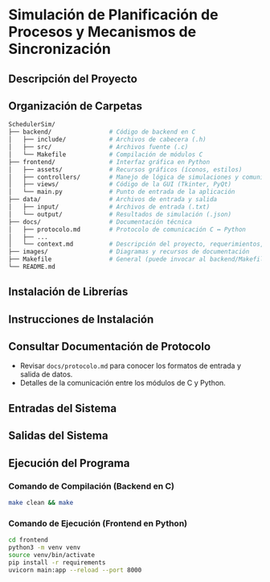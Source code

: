 # Simulación de Planificación de Procesos y Mecanismos de Sincronización

## Descripción del Proyecto

<!-- *Por completar: Resumen del objetivo, alcance y propósito del simulador.* -->

## Organización de Carpetas

```bash
SchedulerSim/
├── backend/                # Código de backend en C
│   ├── include/            # Archivos de cabecera (.h)
│   ├── src/                # Archivos fuente (.c)
│   └── Makefile            # Compilación de módulos C
├── frontend/               # Interfaz gráfica en Python
│   ├── assets/             # Recursos gráficos (íconos, estilos)
│   ├── controllers/        # Manejo de lógica de simulaciones y comunicación C
│   ├── views/              # Código de la GUI (Tkinter, PyQt)
│   └── main.py             # Punto de entrada de la aplicación
├── data/                   # Archivos de entrada y salida
│   ├── input/              # Archivos de entrada (.txt)
│   └── output/             # Resultados de simulación (.json)
├── docs/                   # Documentación técnica
│   ├── protocolo.md        # Protocolo de comunicación C ↔ Python
│   ├── ...
│   └── context.md          # Descripción del proyecto, requerimientos, etc.
├── images/                 # Diagramas y recursos de documentación
├── Makefile                # General (puede invocar al backend/Makefile)
└── README.md
```

## Instalación de Librerías

<!-- *Por completar: Listado de librerías de Python y herramientas de compilación necesarias.* -->

## Instrucciones de Instalación

<!-- *Por completar: Pasos para preparar el entorno de desarrollo y ejecutar el proyecto.* -->

## Consultar Documentación de Protocolo

* Revisar `docs/protocolo.md` para conocer los formatos de entrada y salida de datos.
* Detalles de la comunicación entre los módulos de C y Python.

## Entradas del Sistema

<!-- *Por completar: Descripción de los archivos de entrada requeridos (procesos, recursos, acciones).* -->

## Salidas del Sistema

<!-- *Por completar: Formato y ubicación de los resultados de simulación.* -->

## Ejecución del Programa

<!-- *Por completar: Comandos para compilar los módulos de C y ejecutar la interfaz gráfica.* -->

### Comando de Compilación (Backend en C)

```bash
make clean && make
```

### Comando de Ejecución (Frontend en Python)

```bash
cd frontend
python3 -m venv venv
source venv/bin/activate
pip install -r requirements
uvicorn main:app --reload --port 8000
```
